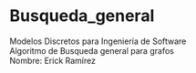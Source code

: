 # Busqueda_general
Modelos Discretos para Ingeniería de Software  
Algoritmo de Busqueda general para grafos  
Nombre: Erick Ramírez
